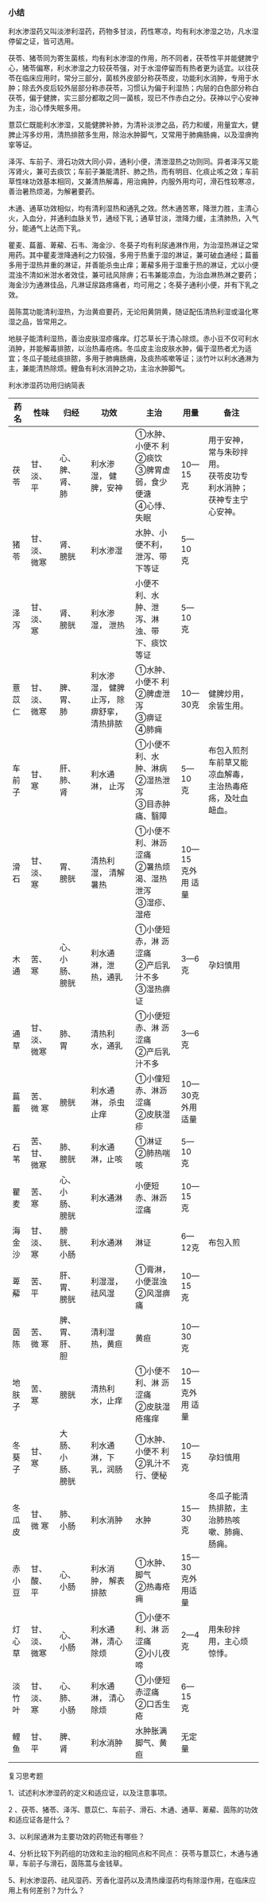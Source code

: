 ### 小结

利水渗湿药又叫淡渗利湿药，药物多甘淡，药性寒凉，均有利水渗湿之功，凡水湿停留之证，皆可选用。

茯苓、猪苓同为寄生菌核，均有利水渗湿的作用，所不同者，茯苓性平并能健脾宁心，猪苓偏寒，利水渗湿之力较茯苓强，对于水湿停留而有热者更为适宜。以往茯苓在临床应用时，常分三部分，菌核外皮部分称茯苓皮，功能利水消肿，专用于水肿；除去外皮后较外层部分称赤茯苓，习惯认为偏于利湿热；内层的白色部分称白茯苓，偏于健脾，实三部分都取之同一菌核，现已不作赤白之分。茯神以宁心安神为主，治心悸失眠多用。

薏苡仁既能利水渗湿，又能健脾补肺，为清补淡渗之品，药力和缓，用量宜大，健脾止泻多炒用，清热排脓多生用，除治水肿脚气，又常用于肺痈肠痈，以及湿痹拘挛等证。

泽泻、车前子、滑石功效大同小异，通利小便，清泄湿热之功则同。异者泽泻又能泻肾火，兼可去痰饮；车前子兼能清肝、肺之热，而有明目、化痰止咳之效；车前草性味功效基本相同，又兼清热解毒，用治痈肿，内服外用均可，滑石性较寒凉，善治暑热烦渴，为解暑要药。

木通、通草功效相似，均有清利湿热和通乳之效。然木通苦寒，降泄力胜，主清心火，入血分，并通利血脉关节，通经下乳；通草甘淡，泄降力缓，主清肺热，入气分，能通气上达而下乳。

瞿麦、萹蓄、萆薢、石韦、海金沙、冬葵子均有利尿通淋作用，为治湿热淋证之常用药。其中瞿麦泄降通利之力较强，多用于热重于湿的淋证，兼可破血通经；萹蓄多用于湿热并重的淋证，并善能杀虫止痒；萆薢多用于湿重于热的淋证，尤以小便混浊不清如米泔水者效佳，兼可祛风除痹；石韦兼能凉血，为治血淋热淋之要药；海金沙为通淋佳品，凡淋证尿路疼痛者，均可用之；冬葵子通利小便，并有下乳之效。

茵陈蒿功能清利湿热，为治黄疸要药，无论阳黄阴黄，随证配伍清热利湿或温化寒湿之品，皆常用之。

地肤子能清利湿热，善治皮肤湿疹瘙痒。灯芯草长于清心除烦。赤小豆不仅可利水消肿，并能解毒排脓，以治热毒疮疡。冬瓜皮主治皮肤水肿，偏于湿热者尤为适宜；冬瓜子能祛痰排脓，多用于肺痈肠痈，及痰热咳嗽等证；淡竹叶以利水通淋为主，兼能清热除烦。鲤鱼有利水消肿之功，主治水肿脚气。

利水渗湿药功用归纳简表 

| 药名    | 性味          | 归经              | 功效                                      | 主治                                                         | 用量              | 备注                                                         |
| ------- | ------------- | ----------------- | ----------------------------------------- | ------------------------------------------------------------ | ----------------- | ------------------------------------------------------------ |
| 茯苓    | 甘、淡、 平   | 心、脾、肾、 肺   | 利水渗湿， 健脾，安神                     | ①水肿、小便不 利<br />②痰饮<br />③脾胃虚弱，食少便溏 <br />④心悸、失眠 | 10—15 克          | 用于安神， 常与朱砂拌用。<br />茯苓皮功专利水消肿；<br />茯神专主宁心安神。 |
| 猪苓    | 甘、淡、 微寒 | 肾、膀胱          | 利水渗湿                                  | 水肿、小便不利，泄泻、带下等证                               | 5—10 克           |                                                              |
| 泽泻    | 甘、淡、 寒   | 肾、膀胱          | 利水渗湿， 泄热                           | 小便不利、水肿、泄泻、淋浊、带下、痰饮等证                   | 5—10 克           |                                                              |
| 薏苡仁  | 甘、淡、 微寒 | 脾、胃、肺        | 利水渗湿， 健脾止泻， 除痹舒挛， 清热排脓 | ①水肿、小便不 利<br />②脾虚泄泻<br />③痹证<br />④肺痈        | 10—30克           | 健脾炒用， 余皆生用。                                        |
| 车前 子 | 甘、寒        | 肝、肺、肾        | 利水通淋， 止泻                           | ①小便不利、水肿、淋病 <br />②湿热泄泻<br />③目赤肿痛、翳障   | 5—10 克           | 布包入煎剂 车前草又能凉血解毒，主治热毒疮疡，及吐血衄血。    |
| 滑石    | 甘、淡、 寒   | 胃、膀胱          | 清热利湿， 清解暑热                       | ①小便不利、淋沥涩痛<br />②暑热烦渴、湿热泄泻<br />③湿疹、湿疮 | 10—15 克外用 适量 |                                                              |
| 木通    | 苦、寒        | 心、小肠、膀胱    | 利水通淋，泄热，通乳                      | ①小便短赤，淋 沥涩痛<br />②产后乳汁不多<br />③湿热痹证       | 3—6克             | 孕妇慎用                                                     |
| 通草    | 甘、淡、 微寒 | 肺、胃            | 清热利水，通乳                            | ①小便短赤、淋 沥涩痛<br />②产后乳汁不多                      | 3—6克             |                                                              |
| 萹蓄    | 苦、微 寒     | 膀胱              | 利水通淋， 杀虫止痒                       | ①小僮短赤、淋沥涩痛<br />②皮肤湿疹                           | 10—30克外用 适量  |                                                              |
| 石苇    | 苦、甘、 微寒 | 肺、膀胱          | 利水通淋，止咳                            | ①淋证<br />②肺热喘咳                                         | 5—10 克           |                                                              |
| 瞿麦    | 苦、寒        | 心、小肠、 膀胱   | 利水通淋                                  | 小便短赤、淋沥涩痛                                           | 10—15 克          |                                                              |
| 海金 沙 | 甘、淡、 寒   | 膀胱、小肠        | 利水通淋                                  | 淋证                                                         | 6—12克            | 布包入煎                                                     |
| 萆薢    | 苦、平        | 肝、胃、膀胱      | 利湿湿，祛风湿                            | ①膏淋，小便混浊 ②风湿痹痛                                    | 10—15 克          |                                                              |
| 茵陈    | 苦、微 寒     | 脾、胃、肝、 胆   | 清利湿热，黄疸                            | 黄疸                                                         | 10—30 克          |                                                              |
| 地肤子  | 苦、寒        | 膀胱              | 清热利水，止痒                            | ①小便不利、淋   沥涩痛<br />②皮肤湿疮瘙痒                    | 10—15 克外用 适量 |                                                              |
| 冬葵 子 | 甘、寒        | 大肠、小肠、 膀胱 | 利水通淋，下乳，润肠                      | ①水肿、小便不 利 ②乳汁不行、便秘                             | 10—15 克          | 孕妇慎用                                                     |
| 冬瓜 皮 | 甘、微 寒     | 肺、小肠          | 利水消肿                                  | 水肿                                                         | 15—30 克          | 冬瓜子能清热排脓，主治肺热咳嗽、肺痈、肠痈。                 |
| 赤小 豆 | 甘、酸、 平   | 心、小肠          | 利水消肿， 解表排脓                       | ①水肿、脚气<br />②热毒疮痈                                   | 15—30 克外用适量  |                                                              |
| 灯心 草 | 甘、淡、 微寒 | 心、小肠          | 利水通淋，清心除烦                        | ①小便不利、淋 沥涩痛<br />②小儿夜啼                          | 2—4克             | 用朱砂拌用，主心烦惊悸。                                     |
| 淡竹 叶 | 甘、淡、 寒   | 心、肺、小肠      | 利水通淋， 清心除烦                       | ①小便短赤涩痛<br />②口舌生疮                                 | 6—15 克           |                                                              |
| 鲤鱼    | 甘、平        | 脾、肾            | 利水消肿                                  | 水肿胀满<br />脚气、黄疸                                     | 无定量            |                                                              |

复习思考题 

1、试述利水渗湿药的定义和适应证，以及注意事项。 

2 、茯苓、猪苓、泽泻、薏苡仁、车前子、滑石、木通、通草、萆薢、茵陈的功效和适应证各是什么？ 

3、以利尿通淋为主要功效的药物还有哪些？

4、分析比较下列药组的功效和主治的相同点和不同点： 茯苓与薏苡仁，木通与通草，车前子与滑石，茵陈蒿与金钱草。

5、利水渗湿药、祛风湿药、芳香化湿药以及清热燥湿药均有除湿作用，在临床应用上有何差别？为什么？ 
